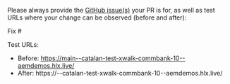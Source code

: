 Please always provide the [GitHub issue(s)](../issues) your PR is for, as well as test URLs where your change can be observed (before and after):

Fix #<gh-issue-id>

Test URLs:
- Before: https://main--catalan-test-xwalk-commbank-10--aemdemos.hlx.live/
- After: https://<branch>--catalan-test-xwalk-commbank-10--aemdemos.hlx.live/
